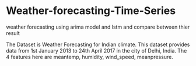 # Weather-forecasting-Time-Series
weather forecasting using arima model and lstm and compare between thier result 

The Dataset is Weather Forecasting for Indian climate. This dataset provides data from 1st January 2013 to 24th April 2017 in the city of Delhi, India. The 4 features here are meantemp, humidity, wind_speed, meanpressure.

